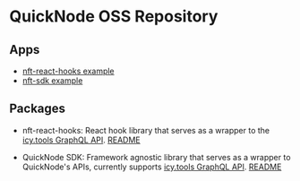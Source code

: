 # QuickNode OSS Repository

## Apps

- [nft-react-hooks example](./packages/apps/examples/nft-react-hooks)
- [nft-sdk example](./packages/apps/examples/nft-sdk/)

## Packages

- nft-react-hooks: React hook library that serves as a wrapper to the [icy.tools GraphQL API](https://developers.icy.tools). [README](./packages/libs/ui/nft-react-hooks/README.md)

- QuickNode SDK: Framework agnostic library that serves as a wrapper to QuickNode's APIs, currently supports [icy.tools GraphQL API](https://developers.icy.tools). [README](./packages/libs/api/nft-sdk/README.md)
